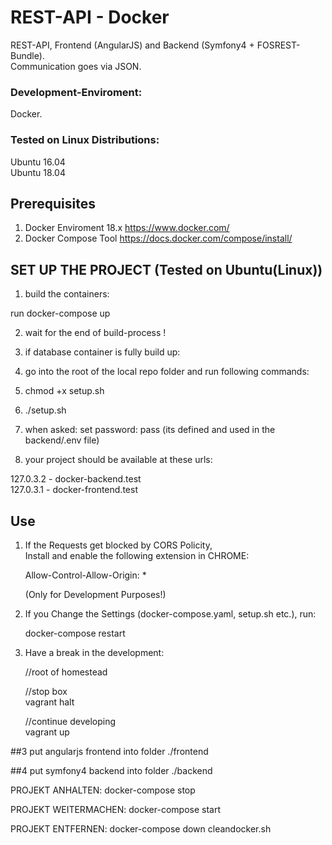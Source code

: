 # REST-API - Docker

REST-API, Frontend (AngularJS) and Backend (Symfony4 + FOSREST-Bundle).  
Communication goes via JSON.  

### Development-Enviroment:  
Docker.  
  
### Tested on Linux Distributions:  
Ubuntu 16.04  
Ubuntu 18.04  


## Prerequisites

1. Docker Enviroment 18.x <https://www.docker.com/>  
2. Docker Compose Tool  <https://docs.docker.com/compose/install/>


## SET UP THE PROJECT (Tested on Ubuntu(Linux))

1. build the containers:  
  
  run docker-compose up  

2. wait for the end of build-process !
  
3. if database container is fully build up:  
  1. go into the root of the local repo folder and run following commands:
  2. chmod +x setup.sh
  3. ./setup.sh  
  4. when asked: set password: pass (its defined and used in the backend/.env file)
 
4. your project should be available at these urls:  
  
  127.0.3.2  - docker-backend.test  
  127.0.3.1 - docker-frontend.test  



## Use 

1. If the Requests get blocked by CORS Policity,  
   Install and enable the following extension in CHROME:  

   Allow-Control-Allow-Origin: *  

   (Only for Development Purposes!)

2. If you Change the Settings (docker-compose.yaml, setup.sh etc.), run:  
   
   docker-compose restart

3. Have a break in the development:
  
    //root of homestead 
    
    //stop box  
    vagrant halt
    
    //continue developing  
    vagrant up  



##3 put angularjs frontend into folder ./frontend

##4 put symfony4 backend into folder ./backend

PROJEKT ANHALTEN:
docker-compose stop

PROJEKT WEITERMACHEN:
docker-compose start


PROJEKT ENTFERNEN:
docker-compose down
cleandocker.sh
